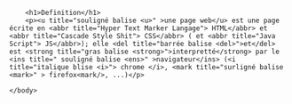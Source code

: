 <!DOCTYPE html>
<html>
	<head>
    	<meta charset="utf-8"/>
		<title>Page Title</title>
	</head>
	<body>

		<h1>Definition</h1>
		<p><u title="souligné balise <u>" >une page web</u> est une page écrite en <abbr title="Hyper Text Marker Langage"> HTML</abbr> et <abbr title="Cascade Style Shit"> CSS</abbr> ( et <abbr title="Java Script"> JS</abbr>); elle <del title="barrée balise <del>">et</del> est <strong title="gras balise <strong>">interpretté</strong> par le <ins title=" souligné balise <ens>" >navigateur</ins> (<i title="italique blise <i>"> chrome </i>, <mark title="surligné balise <mark>" > firefox<mark/>, ...)</p>
        
	</body>
</html>
